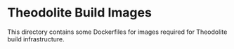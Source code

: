 # Theodolite Build Images

This directory contains some Dockerfiles for images required for Theodolite build infrastructure.
